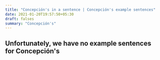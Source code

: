```yaml
---
title: "Concepción's in a sentence | Concepción's example sentences"
date: 2021-01-20T19:57:50+05:30
draft: falses
summary: "Concepción's"
---
```

## Unfortunately, we have no example sentences for Concepción's                 

